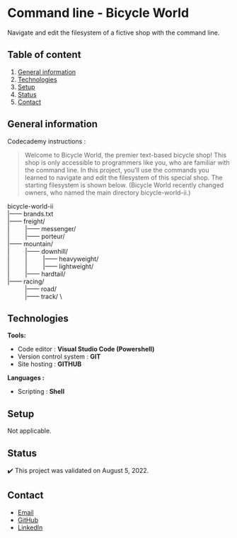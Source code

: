 # Command line - Bicycle World

Navigate and edit the filesystem of a fictive shop with the command line.

## Table of content
1. [General information](#General-information)
2. [Technologies](#Technologies)
3. [Setup](#Setup)
4. [Status](#Status)
5. [Contact](#Contact)

## General information

Codecademy instructions :
> Welcome to Bicycle World, the premier text-based bicycle shop! This shop is only accessible to programmers like you, who are familiar with the command line.
In this project, you’ll use the commands you learned to navigate and edit the filesystem of this special shop.
The starting filesystem is shown below. (Bicycle World recently changed owners, who named the main directory bicycle-world-ii.)

bicycle-world-ii \
|—— brands.txt \
|—— freight/ \
| &nbsp; &nbsp; &nbsp; &nbsp; |—— messenger/ \
| &nbsp; &nbsp; &nbsp; &nbsp; |—— porteur/ \
|—— mountain/ \
| &nbsp; &nbsp; &nbsp; &nbsp; |—— downhill/ \
| &nbsp; &nbsp; &nbsp; &nbsp;  | &nbsp; &nbsp; &nbsp; &nbsp; |—— heavyweight/ \
| &nbsp; &nbsp; &nbsp; &nbsp; |  &nbsp; &nbsp; &nbsp; &nbsp; |—— lightweight/ \
| &nbsp; &nbsp; &nbsp; &nbsp; |—— hardtail/ \
|—— racing/ \
&nbsp;  &nbsp; &nbsp; &nbsp; &nbsp;   |—— road/ \
&nbsp;  &nbsp; &nbsp; &nbsp; &nbsp;  |—— track/ \

## Technologies
**Tools:**
 * Code editor : **Visual Studio Code (Powershell)**
 * Version control system : **GIT**
 * Site hosting : **GITHUB**
  
**Languages :**
 * Scripting : **Shell**
 
## Setup
Not applicable.

## Status
:heavy_check_mark: This project was validated on August 5, 2022.

## Contact
* [Email](mailto:auger.michaell@gmail;com)
* [GitHub](https://github.com/ByronMike)
* [LinkedIn](https://www.linkedin.com/in/auger-michael/)
